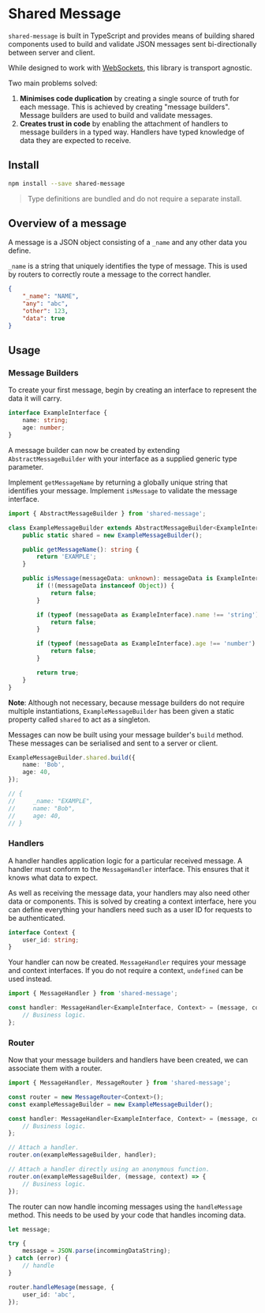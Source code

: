# Shared Message

`shared-message` is built in TypeScript and provides means of building shared components used to
build and validate JSON messages sent bi-directionally between server and client.

While designed to work with [WebSockets](https://developer.mozilla.org/en-US/docs/Web/API/WebSockets_API),
this library is transport agnostic.

Two main problems solved:

1. **Minimises code duplication** by creating a single source of truth for each message. This is
   achieved by creating "message builders". Message builders are used to build and validate messages.
2. **Creates trust in code** by enabling the attachment of handlers to message builders in a typed
   way. Handlers have typed knowledge of data they are expected to receive.

## Install

```bash
npm install --save shared-message
```

> Type definitions are bundled and do not require a separate install.

## Overview of a message

A message is a JSON object consisting of a `_name` and any other data you define.

`_name` is a string that uniquely identifies the type of message. This is used by routers to
correctly route a message to the correct handler.

```json
{
    "_name": "NAME",
    "any": "abc",
    "other": 123,
    "data": true
}
```

## Usage

### Message Builders

To create your first message, begin by creating an interface to represent the data it will carry.

```typescript
interface ExampleInterface {
    name: string;
    age: number;
}
```

A message builder can now be created by extending `AbstractMessageBuilder` with your interface as
a supplied generic type parameter.

Implement `getMessageName` by returning a globally unique string that identifies your
message. Implement `isMessage` to validate the message interface.

```typescript
import { AbstractMessageBuilder } from 'shared-message';

class ExampleMessageBuilder extends AbstractMessageBuilder<ExampleInterface> {
    public static shared = new ExampleMessageBuilder();

    public getMessageName(): string {
        return 'EXAMPLE';
    }

    public isMessage(messageData: unknown): messageData is ExampleInterface {
        if (!(messageData instanceof Object)) {
            return false;
        }

        if (typeof (messageData as ExampleInterface).name !== 'string') {
            return false;
        }

        if (typeof (messageData as ExampleInterface).age !== 'number') {
            return false;
        }

        return true;
    }
}
```

**Note**: Although not necessary, because message builders do not require multiple instantiations,
`ExampleMessageBuilder` has been given a static property called `shared` to act as a singleton.

Messages can now be built using your message builder's `build` method. These messages can be
serialised and sent to a server or client.

```typescript
ExampleMessageBuilder.shared.build({
    name: 'Bob',
    age: 40,
});

// {
//     _name: "EXAMPLE",
//     name: "Bob",
//     age: 40,
// }
```

### Handlers

A handler handles application logic for a particular received message. A handler must conform to
the `MessageHandler` interface. This ensures that it knows what data to expect.

As well as receiving the message data, your handlers may also need other data or components. This
is solved by creating a context interface, here you can define everything your handlers need such as
a user ID for requests to be authenticated.

```typescript
interface Context {
    user_id: string;
}
```

Your handler can now be created. `MessageHandler` requires your message and context interfaces.
If you do not require a context, `undefined` can be used instead.

```typescript
import { MessageHandler } from 'shared-message';

const handler: MessageHandler<ExampleInterface, Context> = (message, context) => {
    // Business logic.
};
```

### Router

Now that your message builders and handlers have been created, we can associate them with a router.

```typescript
import { MessageHandler, MessageRouter } from 'shared-message';

const router = new MessageRouter<Context>();
const exampleMessageBuilder = new ExampleMessageBuilder();

const handler: MessageHandler<ExampleInterface, Context> = (message, context) => {
    // Business logic.
};

// Attach a handler.
router.on(exampleMessageBuilder, handler);

// Attach a handler directly using an anonymous function.
router.on(exampleMessageBuilder, (message, context) => {
    // Business logic.
});
```

The router can now handle incoming messages using the `handleMessage` method. This needs to be used
by your code that handles incoming data.

```typescript
let message;

try {
    message = JSON.parse(incommingDataString);
} catch (error) {
    // handle
}

router.handleMesage(message, {
    user_id: 'abc',
});
```
